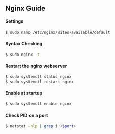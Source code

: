 ## Nginx Guide

#### Settings
```bash 
$ sudo nano /etc/nginx/sites-available/default
```
#### Syntax Checking 
```bash 
$ sudo nginx -t
```
#### Restart the nginx webserver
```bash 
$ sudo systemctl status nginx
$ sudo systemctl restart nginx
```
#### Enable at startup
```bash 
$ sudo systemctl enable nginx
```
#### Check PID on a port
```bash 
$ netstat -nlp | grep i:<$port>
```
